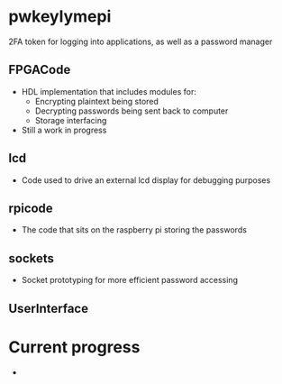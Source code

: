 # pwkeylymepi
2FA token for logging into applications, as well as a password manager
## FPGACode
- HDL implementation that includes modules for:
    - Encrypting plaintext being stored
    - Decrypting passwords being sent back to computer
    - Storage interfacing
- Still a work in progress
## lcd
- Code used to drive an external lcd display for debugging purposes
## rpicode
- The code that sits on the raspberry pi storing the passwords
## sockets
- Socket prototyping for more efficient password accessing
## UserInterface

# Current progress
- 
